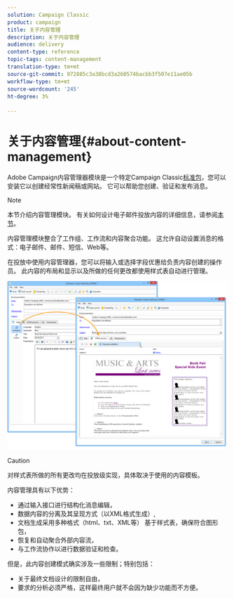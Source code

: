 ```yaml
---
solution: Campaign Classic
product: campaign
title: 关于内容管理
description: 关于内容管理
audience: delivery
content-type: reference
topic-tags: content-management
translation-type: tm+mt
source-git-commit: 972885c3a38bcd3a260574bacbb3f507e11ae05b
workflow-type: tm+mt
source-wordcount: '245'
ht-degree: 3%

---
```



# 关于内容管理{#about-content-management}

Adobe Campaign内容管理器模块是一个特定Campaign Classic[标准包](../../installation/using/installing-campaign-standard-packages.md)，您可以安装它以创建经常性新闻稿或网站。 它可以帮助您创建、验证和发布消息。

>[!NOTE]
>
>本节介绍内容管理模块。 有关如何设计电子邮件投放内容的详细信息，请参阅[本节](../../delivery/using/defining-the-email-content.md)。

内容管理模块整合了工作组、工作流和内容聚合功能。 这允许自动设置消息的格式：电子邮件、邮件、短信、Web等。

在投放中使用内容管理器，您可以将输入或选择字段优惠给负责内容创建的操作员。 此内容的布局和显示以及所做的任何更改都使用样式表自动进行管理。

![](assets/s_ncs_content_create_content_sample.png)

>[!CAUTION]
>
>对样式表所做的所有更改均在投放级实现，具体取决于使用的内容模板。

内容管理具有以下优势：

* 通过输入接口进行结构化消息编辑，
* 数据内容的分离及其呈现方式（以XML格式生成）,
* 文档生成采用多种格式（html、txt、XML等） 基于样式表，确保符合图形包，
* 恢复和自动聚合外部内容流，
* 与工作流协作以进行数据验证和检查。

但是，此内容创建模式确实涉及一些限制；特别包括：

* 关于最终文档设计的限制自由，
* 要求的分析必须严格，这样最终用户就不会因为缺少功能而不方便。

